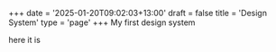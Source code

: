 +++
date = '2025-01-20T09:02:03+13:00'
draft = false
title = 'Design System'
type = 'page'
+++
My first design system

here it is